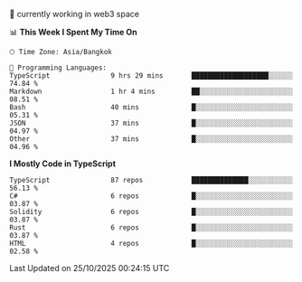 🔭 currently working in web3 space

<!--START_SECTION:waka-->
📊 **This Week I Spent My Time On** 

```text
🕑︎ Time Zone: Asia/Bangkok

💬 Programming Languages: 
TypeScript               9 hrs 29 mins       ███████████████████░░░░░░   74.84 % 
Markdown                 1 hr 4 mins         ██░░░░░░░░░░░░░░░░░░░░░░░   08.51 % 
Bash                     40 mins             █░░░░░░░░░░░░░░░░░░░░░░░░   05.31 % 
JSON                     37 mins             █░░░░░░░░░░░░░░░░░░░░░░░░   04.97 % 
Other                    37 mins             █░░░░░░░░░░░░░░░░░░░░░░░░   04.96 % 
```

**I Mostly Code in TypeScript** 

```text
TypeScript               87 repos            ██████████████░░░░░░░░░░░   56.13 % 
C#                       6 repos             █░░░░░░░░░░░░░░░░░░░░░░░░   03.87 % 
Solidity                 6 repos             █░░░░░░░░░░░░░░░░░░░░░░░░   03.87 % 
Rust                     6 repos             █░░░░░░░░░░░░░░░░░░░░░░░░   03.87 % 
HTML                     4 repos             █░░░░░░░░░░░░░░░░░░░░░░░░   02.58 % 
```




 Last Updated on 25/10/2025 00:24:15 UTC
<!--END_SECTION:waka-->
